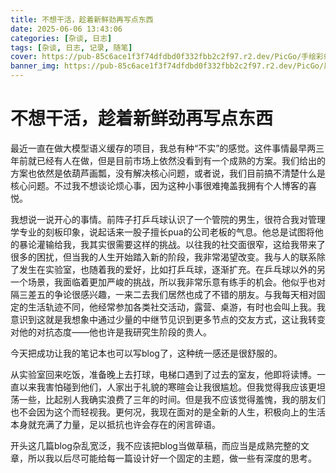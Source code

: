 ```yaml
---
title: 不想干活，趁着新鲜劲再写点东西
date: 2025-06-06 13:43:06
categories: [杂谈, 日志]
tags: [杂谈, 日志, 记录, 随笔]
cover: https://pub-85c6ace1f3f74dfdbd0f332fbb2c2f97.r2.dev/PicGo/手绘彩虹.png
banner_img: https://pub-85c6ace1f3f74dfdbd0f332fbb2c2f97.r2.dev/PicGo/晨辉下的古堡.jpg
---
```


# 不想干活，趁着新鲜劲再写点东西

最近一直在做大模型语义缓存的项目，我总有种“不实”的感觉。这件事情最早两三年前就已经有人在做，但是目前市场上依然没看到有一个成熟的方案。我们给出的方案也依然是依葫芦画瓢，没有解决核心问题，或者说，我们目前搞不清楚什么是核心问题。不过我不想谈论烦心事，因为这种小事很难掩盖我拥有个人博客的喜悦。

我想说一说开心的事情。前阵子打乒乓球认识了一个管院的男生，很符合我对管理学专业的刻板印象，说起话来一股子擅长pua的公司老板的气息。他总是试图将他的暴论灌输给我，我其实很需要这样的挑战。以往我的社交面很窄，这给我带来了很多的困扰，但当我的人生开始踏入新的阶段，我非常渴望改变。我与人的联系除了发生在实验室，也随着我的爱好，比如打乒乓球，逐渐扩充。在乒乓球以外的另一个场景，我面临着更加严峻的挑战，所以我非常乐意有练手的机会。他似乎也对隔三差五的争论很感兴趣，一来二去我们居然也成了不错的朋友。与我每天相对固定的生活轨迹不同，他经常参加各类社交活动，露营、桌游，有时也会叫上我。我意识到这就是我想象中通过少量的中继节见识到更多节点的交友方式，这让我转变对他的对抗态度——他也许是我研究生阶段的贵人。

今天把成功让我的笔记本也可以写blog了，这种统一感还是很舒服的。

从实验室回来吃饭，准备晚上去打球，电梯口遇到了过去的室友，他即将读博。一直以来我害怕碰到他们，人家出于礼貌的寒暄会让我很尴尬。但我觉得我应该更坦荡一些，比起别人我确实浪费了三年的时间。但是我不应该觉得羞愧，我的朋友们也不会因为这个而轻视我。更何况，我现在面对的是全新的人生，积极向上的生活本身就充满了力量，足以抵抗也许会存在的闲言碎语。

开头这几篇blog杂乱宽泛，我不应该把blog当做草稿，而应当是成熟完整的文章，所以我以后尽可能给每一篇设计好一个固定的主题，做一些有深度的思考。